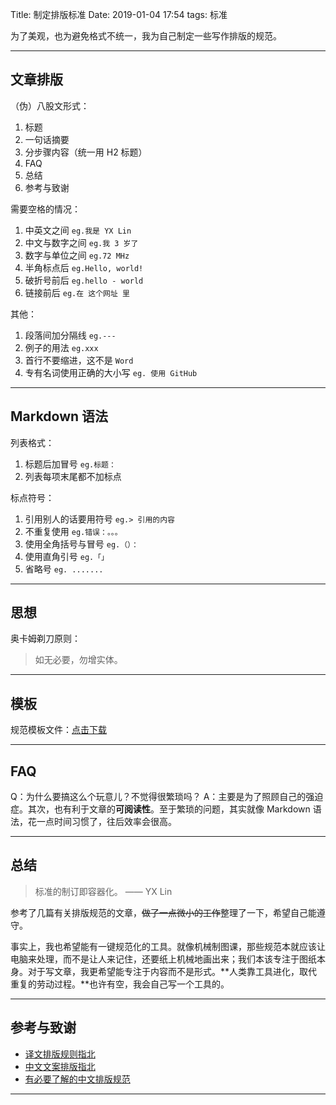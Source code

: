 Title: 制定排版标准
Date: 2019-01-04 17:54
tags: 标准


为了美观，也为避免格式不统一，我为自己制定一些写作排版的规范。

<!-- more -->



---

## 文章排版
（伪）八股文形式：
1. 标题
2. 一句话摘要
3. 分步骤内容（统一用 H2 标题）
4. FAQ
5. 总结
6. 参考与致谢

需要空格的情况：

1. 中英文之间 `eg.我是 YX Lin`
2. 中文与数字之间 `eg.我 3 岁了`
3. 数字与单位之间 `eg.72 MHz`
4. 半角标点后 `eg.Hello, world! `
5. 破折号前后 `eg.hello - world`
6. 链接前后 `eg.在 这个网址 里`

其他：
1. 段落间加分隔线 `eg.---`
2. 例子的用法 `eg.xxx`
3. 首行不要缩进，这不是 `Word`
4. 专有名词使用正确的大小写 `eg. 使用 GitHub`



---



## Markdown 语法

列表格式：

1. 标题后加冒号 `eg.标题： `
2. 列表每项末尾都不加标点

标点符号：

1. 引用别人的话要用符号 `eg.> 引用的内容`
2. 不重复使用 `eg.错误：。。。`
3. 使用全角括号与冒号 `eg.（）：`
4. 使用直角引号 `eg.「」`
5. 省略号 `eg. .......`

---

## 思想

奥卡姆剃刀原则：

> 如无必要，勿增实体。

---

## 模板

规范模板文件：[点击下载](https://yxrct-1253965369.cos.ap-guangzhou.myqcloud.com/files/%E8%A7%84%E8%8C%83%E6%A8%A1%E6%9D%BF.md)

---
## FAQ
Q：为什么要搞这么个玩意儿？不觉得很繁琐吗？
A：主要是为了照顾自己的强迫症。其次，也有利于文章的**可阅读性**。至于繁琐的问题，其实就像 Markdown 语法，花一点时间习惯了，往后效率会很高。

---

## 总结


> 标准的制订即容器化。 —— YX Lin

参考了几篇有关排版规范的文章，~~做了一点微小的工作~~整理了一下，希望自己能遵守。

事实上，我也希望能有一键规范化的工具。就像机械制图课，那些规范本就应该让电脑来处理，而不是让人来记住，还要纸上机械地画出来；我们本该专注于图纸本身。对于写文章，我更希望能专注于内容而不是形式。**人类靠工具进化，取代重复的劳动过程。**也许有空，我会自己写一个工具的。

---

## 参考与致谢
* [译文排版规则指北](https://github.com/xitu/gold-miner/wiki/%E8%AF%91%E6%96%87%E6%8E%92%E7%89%88%E8%A7%84%E5%88%99%E6%8C%87%E5%8C%97)
* [中文文案排版指北](https://github.com/mzlogin/chinese-copywriting-guidelines)
* [有必要了解的中文排版规范](https://www.jianshu.com/p/fe97e3f2cda9)

---